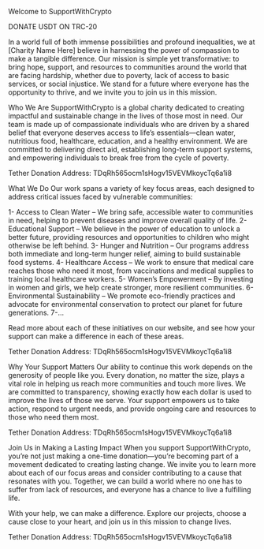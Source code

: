 Welcome to SupportWithCrypto

DONATE USDT ON TRC-20

In a world full of both immense possibilities and profound inequalities, we at [Charity Name Here] believe in harnessing the power of compassion to make a tangible difference. Our mission is simple yet transformative: to bring hope, support, and resources to communities around the world that are facing hardship, whether due to poverty, lack of access to basic services, or social injustice. We stand for a future where everyone has the opportunity to thrive, and we invite you to join us in this mission.

Who We Are
SupportWithCrypto is a global charity dedicated to creating impactful and sustainable change in the lives of those most in need. Our team is made up of compassionate individuals who are driven by a shared belief that everyone deserves access to life’s essentials—clean water, nutritious food, healthcare, education, and a healthy environment. We are committed to delivering direct aid, establishing long-term support systems, and empowering individuals to break free from the cycle of poverty.

Tether Donation Address: TDqRh565ocm1sHogv15VEVMkoycTq6a1i8

What We Do
Our work spans a variety of key focus areas, each designed to address critical issues faced by vulnerable communities:

1- Access to Clean Water – We bring safe, accessible water to communities in need, helping to prevent diseases and improve overall quality of life.
2- Educational Support – We believe in the power of education to unlock a better future, providing resources and opportunities to children who might otherwise be left behind.
3- Hunger and Nutrition – Our programs address both immediate and long-term hunger relief, aiming to build sustainable food systems.
4- Healthcare Access – We work to ensure that medical care reaches those who need it most, from vaccinations and medical supplies to training local healthcare workers.
5- Women’s Empowerment – By investing in women and girls, we help create stronger, more resilient communities.
6- Environmental Sustainability – We promote eco-friendly practices and advocate for environmental conservation to protect our planet for future generations.
7-...

Read more about each of these initiatives on our website, and see how your support can make a difference in each of these areas.

Tether Donation Address: TDqRh565ocm1sHogv15VEVMkoycTq6a1i8

Why Your Support Matters
Our ability to continue this work depends on the generosity of people like you. Every donation, no matter the size, plays a vital role in helping us reach more communities and touch more lives. We are committed to transparency, showing exactly how each dollar is used to improve the lives of those we serve. Your support empowers us to take action, respond to urgent needs, and provide ongoing care and resources to those who need them most.

Tether Donation Address: TDqRh565ocm1sHogv15VEVMkoycTq6a1i8

Join Us in Making a Lasting Impact
When you support SupportWithCrypto, you’re not just making a one-time donation—you’re becoming part of a movement dedicated to creating lasting change. We invite you to learn more about each of our focus areas and consider contributing to a cause that resonates with you. Together, we can build a world where no one has to suffer from lack of resources, and everyone has a chance to live a fulfilling life.

With your help, we can make a difference. Explore our projects, choose a cause close to your heart, and join us in this mission to change lives.

Tether Donation Address: TDqRh565ocm1sHogv15VEVMkoycTq6a1i8
